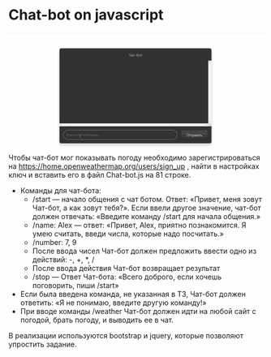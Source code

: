 # Chat-bot on javascript
![](https://github.com/ilpol/Chat-bot_javascript/blob/master/chat-bot2.gif)
Чтобы чат-бот мог показывать погоду необходимо зарегистрироваться на https://home.openweathermap.org/users/sign_up , найти в настройках ключ и вставить его в файл Chat-bot.js на 81 строке. <br/>

* Команды для чат-бота:<br/>
    * /start — начало общения с чат ботом. Ответ: «Привет, меня зовут Чат-бот, а как зовут тебя?». Если ввели другое значение, чат-бот должен отвечать: «Введите команду /start для начала общения.»<br/>
    * /name: Alex — ответ: «Привет, Alex, приятно познакомится. Я умею считать, введи числа, которые надо посчитать.»<br/>
    * /number: 7, 9<br/>
    * После ввода чисел Чат-бот должен предложить ввести одно из действий: -, +, *, /<br/>
    * После ввода действия Чат-бот возвращает результат<br/>
    * /stop — Ответ Чат-бота: «Всего доброго, если хочешь поговорить, пиши /start»<br/>
* Если была введена команда, не указанная в ТЗ, Чат-бот должен ответить: «Я не понимаю, введите другую команду!»
* При вводе команды /weather Чат-бот должен идти на любой сайт с погодой, брать погоду, и выводить ее в чат.

В реализации используются bootstrap и jquery, которые позволяют упростить задание.
